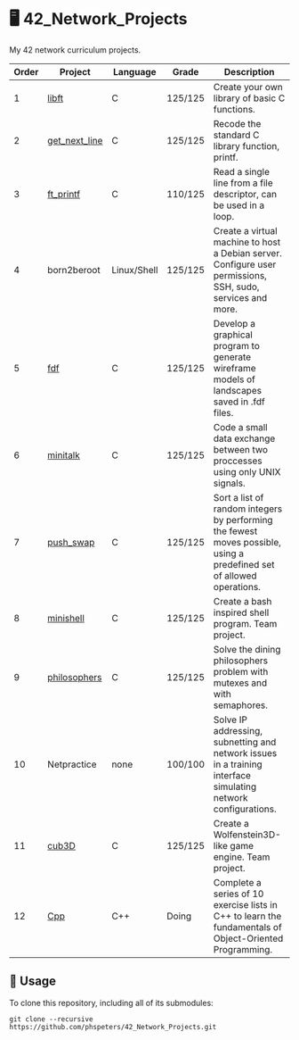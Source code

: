 # 🖥️ 42_Network_Projects

My 42 network curriculum projects.

|	Order	| Project       												|	Language	|	Grade	|	Description																												|
|-----------|---------------------------------------------------------------|---------------|-----------|---------------------------------------------------------------------------------------------------------------------------|
|	1		|	[libft](https://github.com/phspeters/libft)					|	C			|	125/125	|	Create your own library of basic C functions.																			|
|	2		|	[get_next_line](https://github.com/phspeters/get_next_line)	|	C			|	125/125	|	Recode the standard C library function, printf.																			|
|	3		|	[ft_printf](https://github.com/phspeters/ft_printf)			|	C			|	110/125	|	Read a single line from a file descriptor, can be used in a loop.														|
|	4		|	born2beroot													|	Linux/Shell	|	125/125	|	Create a virtual machine to host a Debian server. Configure user permissions, SSH, sudo, services and more.				|
|	5		|	[fdf](https://github.com/phspeters/fdf)						|	C			|	125/125	|	Develop a graphical program to generate wireframe models of landscapes saved in .fdf files.								|
|	6		|	[minitalk](https://github.com/phspeters/minitalk)			|	C			|	125/125	|	Code a small data exchange between two proccesses using only UNIX signals.												|
|	7		|	[push_swap](https://github.com/phspeters/push_swap)			|	C			|	125/125	|	Sort a list of random integers by performing the fewest moves possible, using a predefined set of allowed operations.	|
|	8		|	[minishell](https://github.com/phspeters/minishell)			|	C			|	125/125	|	Create a bash inspired shell program. Team project.																		|
|	9		|	[philosophers](https://github.com/phspeters/philosophers)	|	C			|	125/125	|	Solve the dining philosophers problem with mutexes and with semaphores.													|
|	10		|	Netpractice													|	none		|	100/100	|	Solve IP addressing, subnetting and network issues in a training interface simulating network configurations.			|
|	11		|	[cub3D](https://github.com/phspeters/cub3D)					|	C			|	125/125	|	Create a Wolfenstein3D-like game engine. Team project.																	|
|	12		|	[Cpp](https://github.com/phspeters/cpp)						|	C++			|	Doing	|	Complete a series of 10 exercise lists in C++ to learn the fundamentals of Object-Oriented Programming.					|

## 🧬 Usage

To clone this repository, including all of its submodules:

```shell
git clone --recursive https://github.com/phspeters/42_Network_Projects.git
```
